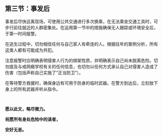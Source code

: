 ## 第三节：事发后

事发后尽快远离现场，可使用公共交通进行多次换乘，在无法乘坐交通工具时，可步行前往就近的人群密集处。在运用第一节中的措施确保无人跟踪或环境安全后，于第一时间报警。

在逃生过程中，切勿相信任何与自己家人有牵连的人。根据往年的案例分析，所有这类人都有可能成为共犯。

注意报警时应明确表明侵害人行为的绑架性质，并明确表示自己尚未脱离危险。切勿提及与戒网瘾学校有关的任何信息，也切勿以任何方式承认自己对侵害人造成了伤害（包括声称自己实施了“正当防卫”）。

在等待警方救援时，确保身边有可用于防身的临时武器。在警方到达后，立刻放下身上的所有武器并听从指令。

<br>

**愿以此文，略尽微力。**

**祝愿所有身处危险中的读者，**

**安好无恙。**
